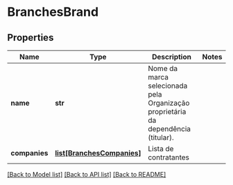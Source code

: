 # BranchesBrand

## Properties
Name | Type | Description | Notes
------------ | ------------- | ------------- | -------------
**name** | **str** | Nome da marca selecionada pela Organização proprietária da dependência (titular). | 
**companies** | [**list[BranchesCompanies]**](BranchesCompanies.md) | Lista de contratantes | 

[[Back to Model list]](../README.md#documentation-for-models) [[Back to API list]](../README.md#documentation-for-api-endpoints) [[Back to README]](../README.md)

